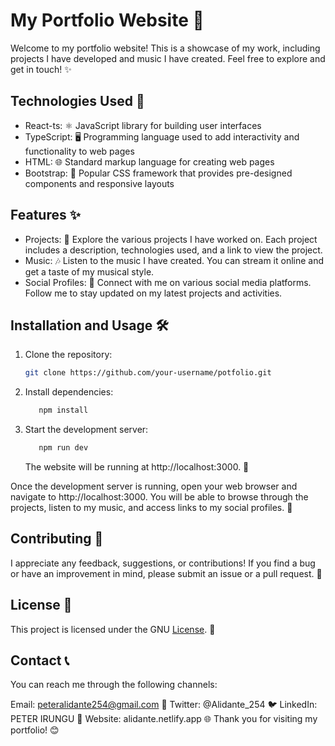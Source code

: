 # My Portfolio Website 🌟

Welcome to my portfolio website! This is a showcase of my work, including projects I have developed and music I have created. Feel free to explore and get in touch! ✨

## Technologies Used 🚀

- React-ts: ⚛️ JavaScript library for building user interfaces
- TypeScript: 🖥️ Programming language used to add interactivity and functionality to web pages
- HTML: 🌐 Standard markup language for creating web pages
- Bootstrap: 🎨 Popular CSS framework that provides pre-designed components and responsive layouts
## Features ✨

- Projects: 📂 Explore the various projects I have worked on. Each project includes a description, technologies used, and a link to view the project.
- Music: 🎶 Listen to the music I have created. You can stream it online and get a taste of my musical style.
- Social Profiles: 🔗 Connect with me on various social media platforms. Follow me to stay updated on my latest projects and activities.

## Installation and Usage 🛠️

1. Clone the repository:
   ```bash
   git clone https://github.com/your-username/potfolio.git
   ```
2. Install dependencies:
   ```bash
      npm install
   ```
   
3. Start the development server:
   ```bash
      npm run dev
   ```
   The website will be running at http://localhost:3000. 🚀

Once the development server is running, open your web browser and navigate to http://localhost:3000. You will be able to browse through the projects, listen to my music, and access links to my social profiles. 🎉

## Contributing 🤝
I appreciate any feedback, suggestions, or contributions! If you find a bug or have an improvement in mind, please submit an issue or a pull request. 🙏

## License 📝
This project is licensed under the GNU [License](LICENSE). 📄

## Contact 📞
You can reach me through the following channels:

Email: peteralidante254@gmail.com 📧
Twitter: @Alidante_254 🐦
LinkedIn: PETER IRUNGU 💼
Website: alidante.netlify.app 🌐
Thank you for visiting my portfolio! 😊
